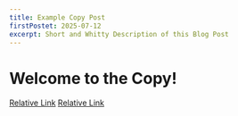 ```yaml
---
title: Example Copy Post
firstPostet: 2025-07-12
excerpt: Short and Whitty Description of this Blog Post
---
```


# Welcome to the Copy!

[Relative Link](./example.md)
[Relative Link](./Test/example.md)

